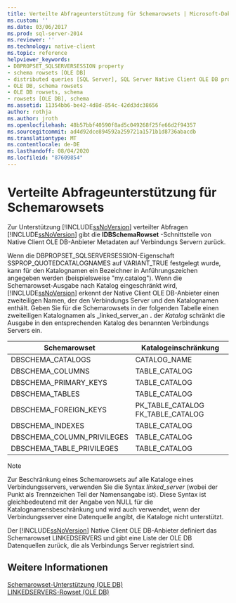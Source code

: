 ```yaml
---
title: Verteilte Abfrageunterstützung für Schemarowsets | Microsoft-Dokumentation
ms.custom: ''
ms.date: 03/06/2017
ms.prod: sql-server-2014
ms.reviewer: ''
ms.technology: native-client
ms.topic: reference
helpviewer_keywords:
- DBPROPSET_SQLSERVERSESSION property
- schema rowsets [OLE DB]
- distributed queries [SQL Server], SQL Server Native Client OLE DB provider
- OLE DB, schema rowsets
- OLE DB rowsets, schema
- rowsets [OLE DB], schema
ms.assetid: 11354bb6-be42-4d8d-854c-42dd3dc38656
author: rothja
ms.author: jroth
ms.openlocfilehash: 48b57bbf40590f8ad5c049268f25fe66d2f94357
ms.sourcegitcommit: ad4d92dce894592a259721a1571b1d8736abacdb
ms.translationtype: MT
ms.contentlocale: de-DE
ms.lasthandoff: 08/04/2020
ms.locfileid: "87609854"
---
```

# <a name="distributed-query-support-in-schema-rowsets"></a>Verteilte Abfrageunterstützung für Schemarowsets
  Zur Unterstützung [!INCLUDE[ssNoVersion](../../../includes/ssnoversion-md.md)] verteilter Abfragen [!INCLUDE[ssNoVersion](../../../includes/ssnoversion-md.md)] gibt die **IDBSchemaRowset** -Schnittstelle von Native Client OLE DB-Anbieter Metadaten auf Verbindungs Servern zurück.  
  
 Wenn die DBPROPSET_SQLSERVERSESSION-Eigenschaft SSPROP_QUOTEDCATALOGNAMES auf VARIANT_TRUE festgelegt wurde, kann für den Katalognamen ein Bezeichner in Anführungszeichen angegeben werden (beispielsweise "my.catalog"). Wenn die Schemarowset-Ausgabe nach Katalog eingeschränkt wird, [!INCLUDE[ssNoVersion](../../../includes/ssnoversion-md.md)] erkennt der Native Client OLE DB-Anbieter einen zweiteiligen Namen, der den Verbindungs Server und den Katalognamen enthält. Geben Sie für die Schemarowsets in der folgenden Tabelle einen zweiteiligen Katalognamen als _linked_server_an **.** der _Katalog_ schränkt die Ausgabe in den entsprechenden Katalog des benannten Verbindungs Servers ein.  
  
|Schemarowset|Katalogeinschränkung|  
|-------------------|-------------------------|  
|DBSCHEMA_CATALOGS|CATALOG_NAME|  
|DBSCHEMA_COLUMNS|TABLE_CATALOG|  
|DBSCHEMA_PRIMARY_KEYS|TABLE_CATALOG|  
|DBSCHEMA_TABLES|TABLE_CATALOG|  
|DBSCHEMA_FOREIGN_KEYS|PK_TABLE_CATALOG FK_TABLE_CATALOG|  
|DBSCHEMA_INDEXES|TABLE_CATALOG|  
|DBSCHEMA_COLUMN_PRIVILEGES|TABLE_CATALOG|  
|DBSCHEMA_TABLE_PRIVILEGES|TABLE_CATALOG|  
  
> [!NOTE]  
>  Zur Beschränkung eines Schemarowsets auf alle Kataloge eines Verbindungsservers, verwenden Sie die Syntax *linked_server* (wobei der Punkt als Trennzeichen Teil der Namensangabe ist). Diese Syntax ist gleichbedeutend mit der Angabe von NULL für die Katalognamensbeschränkung und wird auch verwendet, wenn der Verbindungsserver eine Datenquelle angibt, die Kataloge nicht unterstützt.  
  
 Der [!INCLUDE[ssNoVersion](../../../includes/ssnoversion-md.md)] Native Client OLE DB-Anbieter definiert das Schemarowset LINKEDSERVERS und gibt eine Liste der OLE DB Datenquellen zurück, die als Verbindungs Server registriert sind.  
  
## <a name="see-also"></a>Weitere Informationen  
 [Schemarowset-Unterstützung &#40;OLE DB&#41;](schema-rowset-support-ole-db.md)   
 [LINKEDSERVERS-Rowset &#40;OLE DB&#41;](schema-rowsets-linkedservers-rowset.md)  
  
  

